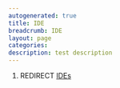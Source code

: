 ```yaml
---
autogenerated: true
title: IDE
breadcrumb: IDE
layout: page
categories: 
description: test description
---
```


1.  REDIRECT [IDEs](IDEs )

